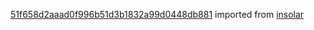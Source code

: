 [51f658d2aaad0f996b51d3b1832a99d0448db881](https://github.com/insolar/insolar/commit/51f658d2aaad0f996b51d3b1832a99d0448db881) imported from [insolar](https://github.com/insolar/insolar)
